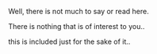 Well, there is not much to say or read here. 

There is nothing that is of interest to you.. 

this is included just for the sake of it..

